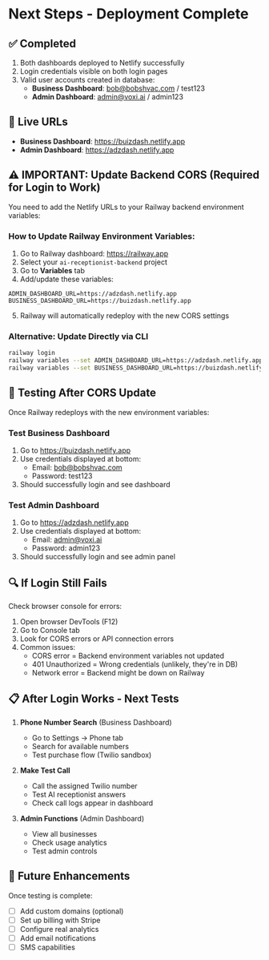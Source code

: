 # Next Steps - Deployment Complete

## ✅ Completed
1. Both dashboards deployed to Netlify successfully
2. Login credentials visible on both login pages
3. Valid user accounts created in database:
   - **Business Dashboard**: bob@bobshvac.com / test123
   - **Admin Dashboard**: admin@voxi.ai / admin123

## 🔗 Live URLs
- **Business Dashboard**: https://buizdash.netlify.app
- **Admin Dashboard**: https://adzdash.netlify.app

## ⚠️ IMPORTANT: Update Backend CORS (Required for Login to Work)

You need to add the Netlify URLs to your Railway backend environment variables:

### How to Update Railway Environment Variables:

1. Go to Railway dashboard: https://railway.app
2. Select your `ai-receptionist-backend` project
3. Go to **Variables** tab
4. Add/update these variables:

```
ADMIN_DASHBOARD_URL=https://adzdash.netlify.app
BUSINESS_DASHBOARD_URL=https://buizdash.netlify.app
```

5. Railway will automatically redeploy with the new CORS settings

### Alternative: Update Directly via CLI

```bash
railway login
railway variables --set ADMIN_DASHBOARD_URL=https://adzdash.netlify.app
railway variables --set BUSINESS_DASHBOARD_URL=https://buizdash.netlify.app
```

## 🧪 Testing After CORS Update

Once Railway redeploys with the new environment variables:

### Test Business Dashboard
1. Go to https://buizdash.netlify.app
2. Use credentials displayed at bottom:
   - Email: bob@bobshvac.com
   - Password: test123
3. Should successfully login and see dashboard

### Test Admin Dashboard
1. Go to https://adzdash.netlify.app
2. Use credentials displayed at bottom:
   - Email: admin@voxi.ai
   - Password: admin123
3. Should successfully login and see admin panel

## 🔍 If Login Still Fails

Check browser console for errors:
1. Open browser DevTools (F12)
2. Go to Console tab
3. Look for CORS errors or API connection errors
4. Common issues:
   - CORS error = Backend environment variables not updated
   - 401 Unauthorized = Wrong credentials (unlikely, they're in DB)
   - Network error = Backend might be down on Railway

## 📋 After Login Works - Next Tests

1. **Phone Number Search** (Business Dashboard)
   - Go to Settings → Phone tab
   - Search for available numbers
   - Test purchase flow (Twilio sandbox)

2. **Make Test Call**
   - Call the assigned Twilio number
   - Test AI receptionist answers
   - Check call logs appear in dashboard

3. **Admin Functions** (Admin Dashboard)
   - View all businesses
   - Check usage analytics
   - Test admin controls

## 🎯 Future Enhancements

Once testing is complete:
- [ ] Add custom domains (optional)
- [ ] Set up billing with Stripe
- [ ] Configure real analytics
- [ ] Add email notifications
- [ ] SMS capabilities
